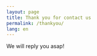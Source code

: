 ```yaml
---
layout: page
title: Thank you for contact us
permalink: /thankyou/
lang: en
---
```


We will reply you asap!